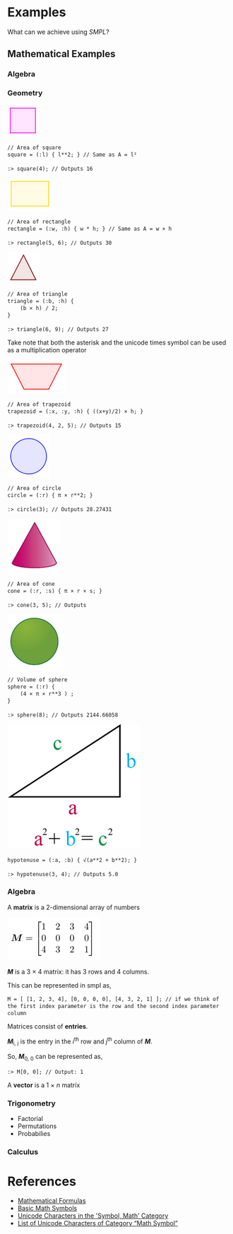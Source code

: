 # Examples

What can we achieve using _SMPL_?



## Mathematical Examples

### Algebra



### Geometry

![Square Shape](/.attachments/quadrado.png)

```
// Area of square
square = (:l) { l**2; } // Same as A = l²

:> square(4); // Outputs 16
```
![Rectangle Shape](/.attachments/retangulo.png)

```
// Area of rectangle
rectangle = (:w, :h) { w * h; } // Same as A = w × h

:> rectangle(5, 6); // Outputs 30
```

![Triangle](/.attachments/triangulo.png)
```
// Area of triangle
triangle = (:b, :h) {
    (b × h) / 2;
}

:> triangle(6, 9); // Outputs 27
```
Take note that both the asterisk and the unicode times symbol can be used as a multiplication operator

![Trapezoid](/.attachments/trapezio.png)

```
// Area of trapezoid
trapezoid = (:x, :y, :h) { ((x+y)/2) × h; }

:> trapezoid(4, 2, 5); // Outputs 15
```

![Circle](/.attachments/circulo.png)

```
// Area of circle
circle = (:r) { π × r**2; }

:> circle(3); // Outputs 28.27431
```

![Cone](/.attachments/cone.png)

```
// Area of cone
cone = (:r, :s) { π × r × s; }

:> cone(3, 5); // Outputs
```

![Sphere](/.attachments/esfera.png)
```
// Volume of sphere
sphere = (:r) {
    (4 × π × r**3 ) ;
}

:> sphere(8); // Outputs 2144.66058

```

![Pythagoras Theorem](/.attachments/pythagoras-theorem.png)

```
hypotenuse = (:a, :b) { √(a**2 + b**2); }

:> hypotenuse(3, 4); // Outputs 5.0
```

### Algebra

A **matrix** is a 2-dimensional array of numbers

![3 x 4 Matrix](/.attachments/3x4-matrix.png)

_**M**_ is a 3 × 4 matrix: it has 3 rows and 4 columns.

This can be represented in smpl as,

```
M = [ [1, 2, 3, 4], [0, 0, 0, 0], [4, 3, 2, 1] ]; // if we think of the first index parameter is the row and the second index parameter column
```

Matrices consist of **entries**.

_**M**_<sub>i, j</sub> is the entry in the _i_<sup>th</sup> row and _j_<sup>th</sup> column of _**M**_.

So, _**M**_<sub>0, 0</sub> can be represented as,

```
:> M[0, 0]; // Output: 1
```

A **vector** is a 1 × _n_ matrix


### Trigonometry


 - Factorial
 - Permutations
 - Probabilies

### Calculus


# References

 - [Mathematical Formulas](https://www.matematica.pt/en/useful/math-formulas.php)
 - [Basic Math Symbols](https://www.rapidtables.com/math/symbols/Basic_Math_Symbols.html)
 - [Unicode Characters in the 'Symbol, Math' Category](https://www.fileformat.info/info/unicode/category/Sm/list.htm)
 - [List of Unicode Characters of Category “Math Symbol”](https://www.compart.com/en/unicode/category/Sm)